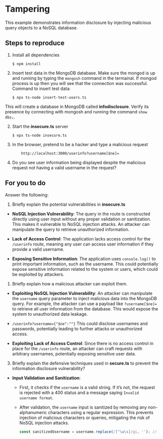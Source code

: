 # Tampering

This example demonstrates information disclosure by injecting malicious query objects to a NoSQL database.

## Steps to reproduce

1. Install all dependencies

    `$ npm install`

2. Insert test data in the MongoDB database. Make sure the mongod is up and running by typing the `mongosh` command in the termainal. If mongod process is up then you will see that the connection was successful. Command to insert test data:

    `$ npx ts-node insert-test-users.ts`

This will create a database in MongoDB called __infodisclosure__. Verify its presence by connecting with mongosh and running the command `show dbs;`.

2. Start the **insecure.ts** server

    `$ npx ts-node insecure.ts`

3. In the browser, pretend to be a hacker and type a malicious request

    ```
        http://localhost:3000/userinfo?username[$ne]=
    ```

4. Do you see user information being displayed despite the malicious request not having a valid username in the request?

## For you to do

Answer the following:

1. Briefly explain the potential vulnerabilities in **insecure.ts**
- **NoSQL Injection Vulnerability**: The query in the route is constructed directly using user input without any proper validation or sanitization. This makes it vulnerable to NoSQL injection attacks. An attacker can manipulate the query to retrieve unauthorized information.

- **Lack of Access Control**: The application lacks access control for the `/userinfo` route, meaning any user can access user information if they provide a valid username.

- **Exposing Sensitive Information**: The application uses `console.log()` to print important information, such as the username. This could potentially expose sensitive information related to the system or users, which could be exploited by attackers.

1. Briefly explain how a malicious attacker can exploit them.

- **Exploiting NoSQL Injection Vulnerability**: An attacker can manipulate the `username` query parameter to inject malicious data into the MongoDB query. For example, the attacker can use a payload like `?username[$ne]=` to retrieve all user information from the database. This would expose the system to unauthorized data leakage.
- `/userinfo?username={"$ne":""}` This could disclose usernames and passwords, potentially leading to further attacks or unauthorized access.

- **Exploiting Lack of Access Control**: Since there is no access control in place for the `/userinfo` route, an attacker can craft requests with arbitrary usernames, potentially exposing sensitive user data. 

3. Briefly explain the defensive techniques used in **secure.ts** to prevent the information disclosure vulnerability?
- **Input Validation and Sanitization**: 
  - First, it checks if the `username` is a valid string. If it’s not, the request is rejected with a 400 status and a message saying `Invalid username format`.
  - After validation, the `username` input is sanitized by removing any non-alphanumeric characters using a regular expression. This prevents injection of malicious characters or queries, mitigating the risk of NoSQL injection attacks.

    ```typescript
    const sanitizedUsername = username.replace(/[^\w\s]/gi, ''); // Removes non-alphanumeric characters
    ```